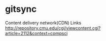 # gitsync
Content delivery network(CDN)
Links
http://repository.cmu.edu/cgi/viewcontent.cgi?article=2112&context=compsci

